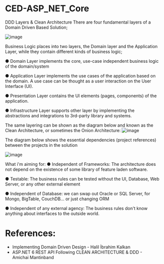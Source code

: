 # CED-ASP_NET_Core

DDD Layers & Clean Architecture
There are four fundamental layers of a Domain Driven Based Solution;

![image](https://user-images.githubusercontent.com/91002362/225193607-4002ccaf-8d84-454d-bbe6-67d4e1ff57cf.png)

Business Logic places into two layers, the Domain layer and
the Application Layer, while they contain different kinds of
business logic;

● Domain Layer implements the core, use-case independent business logic of the domain/system

● Application Layer implements the use cases of the application based on the domain. A use case can be thought as a user interaction on the User Interface (UI).

● Presentation Layer contains the UI elements (pages, components) of the application.

● Infrastructure Layer supports other layer by implementing the abstractions and integrations to 3rd-party library and systems.

The same layering can be shown as the diagram below and known as the Clean Architecture, or sometimes the Onion Architecture:
![image](https://user-images.githubusercontent.com/91002362/225193758-1be5bd9f-b955-4b81-bc53-93e77018c23b.png)

The diagram below shows the essential dependencies (project references) between the projects in the solution

![image](https://user-images.githubusercontent.com/91002362/225205924-8fd2341f-2dc1-4b71-9509-35c46b9ed6ea.png)

What i'm aiming for:
● Independent of Frameworks: The architecture does not depend on the existence of some library of feature laden software.

● Testable: The business rules can be tested without the UI, Database, Web Server, or any other external element

● Independent of Database: we can swap out Oracle or SQL Server, for Mongo, BigTable, CouchDB... or just changing ORM

● Independent of any external agency: The business rules don't know anything about interfaces to the outside world.

# References:
- Implementing Domain Driven Design - Halil İbrahim Kalkan
- ASP.NET 6 REST API Following CLEAN ARCHITECTURE & DDD - Amichai Mantinband
